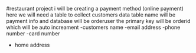 #restaurant project
i will be creating a payment method (online payment)
here we will need a table to collect customers data 
table name will be payment info and database will be orderuser
the primary key will be orderid which will be auto increament
-customers name 
-email address 
-phone number
-card number 
- home address 